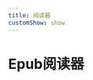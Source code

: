 ```yaml
---
title: 阅读器
customShow: show
---
```


# Epub阅读器

<!-- <script setup>
import Reader from '../components/Reader.vue'
</script>

<Reader/> -->




